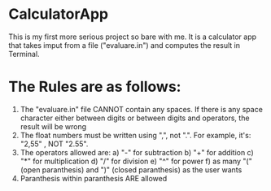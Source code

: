 # CalculatorApp
This is my first more serious project so bare with me. It is a calculator app that takes imput from a file ("evaluare.in") and computes the result in Terminal.

# The Rules are as follows:
  1) The "evaluare.in" file CANNOT contain any spaces. If there is any space character either between digits or between digits and operators, the result will be wrong
  2) The float numbers must be written using ",", not ".". For example, it's: "2,55" , NOT "2.55".
  3) The operators allowed are:
       a) "-" for subtraction
       b) "+" for addition
       c) "*" for multiplication
       d) "/" for division
       e) "^" for power
       f) as many "(" (open paranthesis) and ")" (closed paranthesis) as the user wants
  4) Paranthesis within paranthesis ARE allowed
